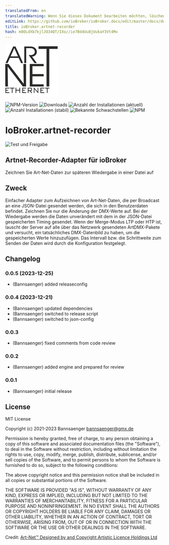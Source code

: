 ```yaml
---
translatedFrom: en
translatedWarning: Wenn Sie dieses Dokument bearbeiten möchten, löschen Sie bitte das Feld "translationsFrom". Andernfalls wird dieses Dokument automatisch erneut übersetzt
editLink: https://github.com/ioBroker/ioBroker.docs/edit/master/docs/de/adapterref/iobroker.artnet-recorder/README.md
title: ioBroker.artnet-recorder
hash: m8OLdXb7kjlJO34QT/IXo//ie7Bd4Uu8jUukaY3Vt4M=
---
```

![Logo](../../../en/adapterref/iobroker.artnet-recorder/admin/artnet-recorder.png)

![NPM-Version](http://img.shields.io/npm/v/iobroker.artnet-recorder.svg)
![Downloads](https://img.shields.io/npm/dm/iobroker.artnet-recorder.svg)
![Anzahl der Installationen (aktuell)](http://iobroker.live/badges/artnet-recorder-installed.svg)
![Anzahl Installationen (stabil)](http://iobroker.live/badges/artnet-recorder-stable.svg)
![Bekannte Schwachstellen](https://snyk.io/test/github/Bannsaenger/ioBroker.artnet-recorder/badge.svg)
![NPM](https://nodei.co/npm/iobroker.artnet-recorder.png?downloads=true)

# IoBroker.artnet-recorder
![Test und Freigabe](https://github.com/bannsaenger/iobroker.artnet-recorder/workflows/Test%20and%20Release/badge.svg)

## Artnet-Recorder-Adapter für ioBroker
Zeichnen Sie Art-Net-Daten zur späteren Wiedergabe in einer Datei auf

## Zweck
Einfacher Adapter zum Aufzeichnen von Art-Net-Daten, die per Broadcast an eine JSON-Datei gesendet werden, die sich in den Benutzerdaten befindet.
Zeichnen Sie nur die Änderung der DMX-Werte auf.
Bei der Wiedergabe werden die Daten unverändert mit dem in der JSON-Datei gespeicherten Timing gesendet.
Wenn der Merge-Modus LTP oder HTP ist, lauscht der Server auf alle über das Netzwerk gesendeten ArtDMX-Pakete und versucht, ein tatsächliches DMX-Datenbild zu haben, um die gespeicherten Werte hinzuzufügen.
Das Intervall bzw. die Schrittweite zum Senden der Daten wird durch die Konfiguration festgelegt.

## Changelog

<!--
    Placeholder for the next version (at the beginning of the line):
    ### **WORK IN PROGRESS**
-->
### 0.0.5 (2023-12-25)
* (Bannsaenger) added releaseconfig

### 0.0.4 (2023-12-21)
* (Bannsaenger) updated dependencies
* (Bannsaenger) switched to release script
* (Bannsaenger) switched to json-config

### 0.0.3
* (Bannsaenger) fixed comments from code review

### 0.0.2
* (Bannsaenger) added engine and prepared for review

### 0.0.1
* (Bannsaenger) initial release

## License
MIT License

Copyright (c) 2021-2023 Bannsaenger <bannsaenger@gmx.de>

Permission is hereby granted, free of charge, to any person obtaining a copy
of this software and associated documentation files (the "Software"), to deal
in the Software without restriction, including without limitation the rights
to use, copy, modify, merge, publish, distribute, sublicense, and/or sell
copies of the Software, and to permit persons to whom the Software is
furnished to do so, subject to the following conditions:

The above copyright notice and this permission notice shall be included in all
copies or substantial portions of the Software.

THE SOFTWARE IS PROVIDED "AS IS", WITHOUT WARRANTY OF ANY KIND, EXPRESS OR
IMPLIED, INCLUDING BUT NOT LIMITED TO THE WARRANTIES OF MERCHANTABILITY,
FITNESS FOR A PARTICULAR PURPOSE AND NONINFRINGEMENT. IN NO EVENT SHALL THE
AUTHORS OR COPYRIGHT HOLDERS BE LIABLE FOR ANY CLAIM, DAMAGES OR OTHER
LIABILITY, WHETHER IN AN ACTION OF CONTRACT, TORT OR OTHERWISE, ARISING FROM,
OUT OF OR IN CONNECTION WITH THE SOFTWARE OR THE USE OR OTHER DEALINGS IN THE
SOFTWARE.

Credit:
 [Art-Net™ Designed by and Copyright Artistic Licence Holdings Ltd](https://art-net.org.uk)